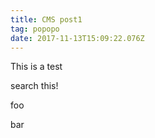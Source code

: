 ```yaml
---
title: CMS post1
tag: popopo
date: 2017-11-13T15:09:22.076Z
---
```

This is a test

search this!

foo

bar
